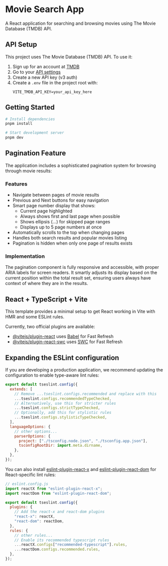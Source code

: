 # Movie Search App

A React application for searching and browsing movies using The Movie Database (TMDB) API.

## API Setup

This project uses The Movie Database (TMDB) API. To use it:

1. Sign up for an account at [TMDB](https://www.themoviedb.org/signup)
2. Go to your [API settings](https://www.themoviedb.org/settings/api)
3. Create a new API key (v3 auth)
4. Create a `.env` file in the project root with:
   ```
   VITE_TMDB_API_KEY=your_api_key_here
   ```

## Getting Started

```bash
# Install dependencies
pnpm install

# Start development server
pnpm dev
```

## Pagination Feature

The application includes a sophisticated pagination system for browsing through movie results:

### Features

- Navigate between pages of movie results
- Previous and Next buttons for easy navigation
- Smart page number display that shows:
  - Current page highlighted
  - Always shows first and last page when possible
  - Shows ellipsis (...) for skipped page ranges
  - Displays up to 5 page numbers at once
- Automatically scrolls to the top when changing pages
- Handles both search results and popular movies listing
- Pagination is hidden when only one page of results exists

### Implementation

The pagination component is fully responsive and accessible, with proper ARIA labels for screen readers. It smartly adjusts its display based on the current position within the total result set, ensuring users always have context of where they are in the results.

## React + TypeScript + Vite

This template provides a minimal setup to get React working in Vite with HMR and some ESLint rules.

Currently, two official plugins are available:

- [@vitejs/plugin-react](https://github.com/vitejs/vite-plugin-react/blob/main/packages/plugin-react) uses [Babel](https://babeljs.io/) for Fast Refresh
- [@vitejs/plugin-react-swc](https://github.com/vitejs/vite-plugin-react/blob/main/packages/plugin-react-swc) uses [SWC](https://swc.rs/) for Fast Refresh

## Expanding the ESLint configuration

If you are developing a production application, we recommend updating the configuration to enable type-aware lint rules:

```js
export default tseslint.config({
  extends: [
    // Remove ...tseslint.configs.recommended and replace with this
    ...tseslint.configs.recommendedTypeChecked,
    // Alternatively, use this for stricter rules
    ...tseslint.configs.strictTypeChecked,
    // Optionally, add this for stylistic rules
    ...tseslint.configs.stylisticTypeChecked,
  ],
  languageOptions: {
    // other options...
    parserOptions: {
      project: ["./tsconfig.node.json", "./tsconfig.app.json"],
      tsconfigRootDir: import.meta.dirname,
    },
  },
});
```

You can also install [eslint-plugin-react-x](https://github.com/Rel1cx/eslint-react/tree/main/packages/plugins/eslint-plugin-react-x) and [eslint-plugin-react-dom](https://github.com/Rel1cx/eslint-react/tree/main/packages/plugins/eslint-plugin-react-dom) for React-specific lint rules:

```js
// eslint.config.js
import reactX from "eslint-plugin-react-x";
import reactDom from "eslint-plugin-react-dom";

export default tseslint.config({
  plugins: {
    // Add the react-x and react-dom plugins
    "react-x": reactX,
    "react-dom": reactDom,
  },
  rules: {
    // other rules...
    // Enable its recommended typescript rules
    ...reactX.configs["recommended-typescript"].rules,
    ...reactDom.configs.recommended.rules,
  },
});
```

